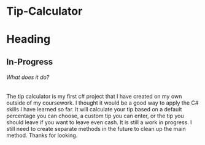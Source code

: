 # Tip-Calculator
# Heading

## In-Progress


###### What does it do?

The tip calculator is my first c# project that I have created on my own outside of my coursework. I thought it would be a good way to
apply the C# skills I have learned so far.  It will calculate your tip based on a default percentage you can choose, a custom tip you
can enter, or the tip you should leave if you want to leave even cash.  It is still a work in progress.  I still need to create separate
methods in the future to clean up the main method.  Thanks for looking.
